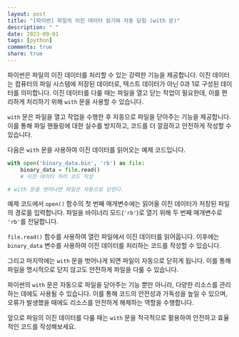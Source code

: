 ```yaml
---
layout: post
title: "[파이썬] 파일의 이진 데이터 읽기와 자동 닫힘 (with 문)"
description: " "
date: 2023-09-01
tags: [python]
comments: true
share: true
---
```


파이썬은 파일의 이진 데이터를 처리할 수 있는 강력한 기능을 제공합니다. 이진 데이터는 컴퓨터의 파일 시스템에 저장된 데이터로, 텍스트 데이터가 아닌 0과 1로 구성된 데이터를 의미합니다. 이진 데이터를 다룰 때는 파일을 열고 닫는 작업이 필요한데, 이를 편리하게 처리하기 위해 `with` 문을 사용할 수 있습니다. 

`with` 문은 파일을 열고 작업을 수행한 후 자동으로 파일을 닫아주는 기능을 제공합니다. 이를 통해 파일 핸들링에 대한 실수를 방지하고, 코드를 더 깔끔하고 안전하게 작성할 수 있습니다.

다음은 `with` 문을 사용하여 이진 데이터를 읽어오는 예제 코드입니다.

```python
with open('binary_data.bin', 'rb') as file:
    binary_data = file.read()
    # 이진 데이터 처리 코드 작성

# with 문을 벗어나면 파일은 자동으로 닫힌다.
```

예제 코드에서 `open()` 함수의 첫 번째 매개변수에는 읽어올 이진 데이터가 저장된 파일의 경로를 입력합니다. 파일을 바이너리 모드(`'rb'`)로 열기 위해 두 번째 매개변수로 `'rb'`를 전달합니다.

`file.read()` 함수를 사용하여 열린 파일에서 이진 데이터를 읽어옵니다. 이후에는 `binary_data` 변수를 사용하여 이진 데이터를 처리하는 코드를 작성할 수 있습니다.

그리고 마지막에는 `with` 문을 벗어나게 되면 파일이 자동으로 닫히게 됩니다. 이를 통해 파일을 명시적으로 닫지 않고도 안전하게 파일을 다룰 수 있습니다.

파이썬의 `with` 문은 자동으로 파일을 닫아주는 기능 뿐만 아니라, 다양한 리소스를 관리하는 데에도 사용될 수 있습니다. 이를 통해 코드의 안전성과 가독성을 높일 수 있으며, 오류가 발생했을 때에도 리소스를 안전하게 해제하는 역할을 수행합니다.

앞으로 파일의 이진 데이터를 다룰 때는 `with` 문을 적극적으로 활용하여 안전하고 효율적인 코드를 작성해보세요.